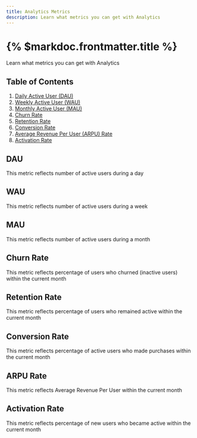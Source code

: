```yaml
---
title: Analytics Metrics
description: Learn what metrics you can get with Analytics
---
```


# {% $markdoc.frontmatter.title %}
Learn what metrics you can get with Analytics

## Table of Contents
1. [Daily Active User (DAU)](#dau)
2. [Weekly Active User (WAU)](#wau)
3. [Monthly Active User (MAU)](#mau)
4. [Churn Rate](#churn-rate)
5. [Retention Rate](#retention-rate)
6. [Conversion Rate](#conversion-rate)
7. [Average Revenue Per User (ARPU) Rate](#arpu-rate)
8. [Activation Rate](#activation-rate)

## DAU

This metric reflects number of active users during a day

## WAU 

This metric reflects number of active users during a week

## MAU 

This metric reflects number of active users during a month

## Churn Rate

This metric reflects percentage of users who churned (inactive users) within the current month

## Retention Rate

This metric reflects percentage of users who remained active within the current month

## Conversion Rate

This metric reflects percentage of active users who made purchases within the current month

## ARPU Rate

This metric reflects Average Revenue Per User within the current month

## Activation Rate

This metric reflects percentage of new users who became active within the current month